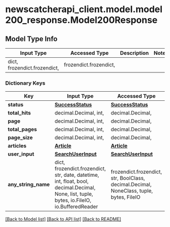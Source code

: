 # newscatcherapi_client.model.model200_response.Model200Response

## Model Type Info
Input Type | Accessed Type | Description | Notes
------------ | ------------- | ------------- | -------------
dict, frozendict.frozendict,  | frozendict.frozendict,  |  | 

### Dictionary Keys
Key | Input Type | Accessed Type | Description | Notes
------------ | ------------- | ------------- | ------------- | -------------
**status** | [**SuccessStatus**](SuccessStatus.md) | [**SuccessStatus**](SuccessStatus.md) |  | [optional] 
**total_hits** | decimal.Decimal, int,  | decimal.Decimal,  |  | [optional] 
**page** | decimal.Decimal, int,  | decimal.Decimal,  |  | [optional] 
**total_pages** | decimal.Decimal, int,  | decimal.Decimal,  |  | [optional] 
**page_size** | decimal.Decimal, int,  | decimal.Decimal,  |  | [optional] 
**articles** | [**Article**](Article.md) | [**Article**](Article.md) |  | [optional] 
**user_input** | [**SearchUserInput**](SearchUserInput.md) | [**SearchUserInput**](SearchUserInput.md) |  | [optional] 
**any_string_name** | dict, frozendict.frozendict, str, date, datetime, int, float, bool, decimal.Decimal, None, list, tuple, bytes, io.FileIO, io.BufferedReader | frozendict.frozendict, str, BoolClass, decimal.Decimal, NoneClass, tuple, bytes, FileIO | any string name can be used but the value must be the correct type | [optional]

[[Back to Model list]](../../README.md#documentation-for-models) [[Back to API list]](../../README.md#documentation-for-api-endpoints) [[Back to README]](../../README.md)

